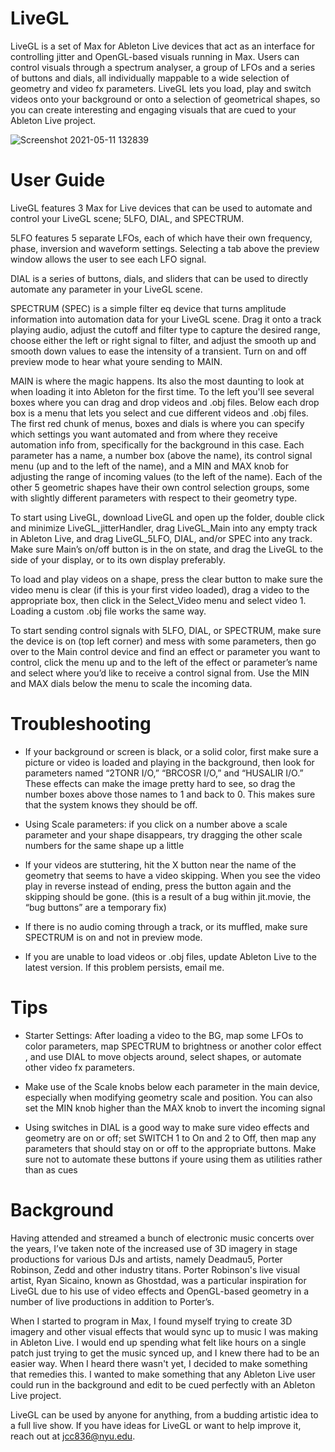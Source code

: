 # LiveGL
LiveGL is a set of Max for Ableton Live devices that act as an interface for controlling jitter and OpenGL-based visuals running in Max. Users can control visuals through a spectrum analyser, a group of LFOs and a series of buttons and dials, all individually mappable to a wide selection of geometry and video fx parameters. LiveGL lets you load, play and switch videos onto your background or onto a selection of geometrical shapes, so you can create interesting and engaging visuals that are cued to your Ableton Live project.

![Screenshot 2021-05-11 132839](https://user-images.githubusercontent.com/83727369/117859567-2ce77100-b25d-11eb-923a-ba885b852986.png)

# User Guide 
LiveGL features 3 Max for Live devices that can be used to automate and control your LiveGL scene; 5LFO, DIAL, and SPECTRUM.

5LFO features 5 separate LFOs, each of which have their own frequency, phase, inversion and waveform settings. Selecting a tab above the preview window allows the user to see each LFO signal. 

DIAL is a series of buttons, dials, and sliders that can be used to directly automate any parameter in your LiveGL scene. 

SPECTRUM (SPEC) is a simple filter eq device that turns amplitude information into automation data for your LiveGL scene. Drag it onto a track playing audio, adjust the cutoff and filter type to capture the desired range, choose either the left or right signal to filter, and adjust the smooth up and smooth down values to ease the intensity of a transient. Turn on and off preview mode to hear what youre sending to MAIN. 

MAIN is where the magic happens. Its also the most daunting to look at when loading it into Ableton for the first time. To the left you'll see several boxes where you can drag and drop videos and .obj files. Below each drop box is a menu that lets you select and cue different videos and .obj files. The first red chunk of menus, boxes and dials is where you can specify which settings you want automated and from where they receive automation info from, specifically for the background in this case. Each parameter has a name, a number box (above the name), its control signal menu (up and to the left of the name), and a MIN and MAX knob for adjusting the range of incoming values (to the left of the name). Each of the other 5 geometric shapes have their own control selection groups, some with slightly different parameters with respect to their geometry type. 

To start using LiveGL, download LiveGL and open up the folder, double click and minimize LiveGL_jitterHandler, drag LiveGL_Main into any empty track in Ableton Live, and drag LiveGL_5LFO, DIAL, and/or SPEC into any track. Make sure Main’s on/off button is in the on state, and drag the LiveGL to the side of your display, or to its own display preferably. 

To load and play videos on a shape, press the clear button to make sure the video menu is clear (if this is your first video loaded), drag a video to the appropriate box, then click in the Select_Video menu and select video 1. Loading a custom .obj file works the same way. 

To start sending control signals with 5LFO, DIAL, or SPECTRUM, make sure the device is on (top left corner) and mess with some parameters, then go over to the Main control device and find an effect or parameter you want to control, click the menu up and to the left of the effect or parameter’s name and select where you’d like to receive a control signal from. Use the MIN and MAX dials below the menu to scale the incoming data. 

# Troubleshooting
- If your background or screen is black, or a solid color, first make sure a picture or video is loaded and playing in the background, then look for parameters named “2TONR I/O,” “BRCOSR I/O,” and “HUSALIR I/O.” These effects can make the image pretty hard to see, so drag the number boxes above those names to 1 and back to 0. This makes sure that the system knows they should be off. 

- Using Scale parameters: if you click on a number above a scale parameter and your shape disappears, try dragging the other scale numbers for the same shape up a little 

- If your videos are stuttering, hit the X button near the name of the geometry that seems to have a video skipping. When you see the video play in reverse instead of ending, press the button again and the skipping should be gone. (this is a result of a bug within jit.movie, the “bug buttons” are a temporary fix)

- If there is no audio coming through a track, or its muffled, make sure SPECTRUM is on and not in preview mode. 

- If you are unable to load videos or .obj files, update Ableton Live to the latest version. If this problem persists, email me.

# Tips

- Starter Settings: After loading a video to the BG, map some LFOs to color parameters, map SPECTRUM to brightness or another color effect , and use DIAL to move objects around, select shapes, or automate other video fx parameters.

- Make use of the Scale knobs below each parameter in the main device, especially when modifying geometry scale and position. You can also set the MIN knob higher than the MAX knob to invert the incoming signal

- Using switches in DIAL is a good way to make sure video effects and geometry are on or off; set SWITCH 1 to On and 2 to Off, then map any parameters that should stay on or off to the appropriate buttons. Make sure not to automate these buttons if youre using them as utilities rather than as cues

# Background 
Having attended and streamed a bunch of electronic music concerts over the years, I’ve taken note of the increased use of 3D imagery in stage productions for various DJs and artists, namely Deadmau5, Porter Robinson, Zedd and other industry titans. Porter Robinson's live visual artist, Ryan Sicaino, known as Ghostdad, was a particular inspiration for LiveGL due to his use of video effects and OpenGL-based geometry in a number of live productions in addition to Porter’s. 

When I started to program in Max, I found myself trying to create 3D imagery and other visual effects that would sync up to music I was making in Ableton Live. I would end up spending what felt like hours on a single patch just trying to get the music synced up, and I knew there had to be an easier way. When I heard there wasn't yet, I decided to make something that remedies this. I wanted to make something that any Ableton Live user could run in the background and edit to be cued perfectly with an Ableton Live project. 

LiveGL can be used by anyone for anything, from a budding artistic idea to a full live show. If you have ideas for LiveGL or want to help improve it, reach out at jcc836@nyu.edu.
